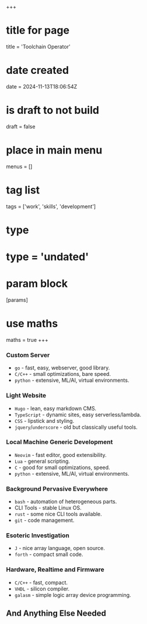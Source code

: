 +++
# title for page
title = 'Toolchain Operator'
# date created
date = 2024-11-13T18:06:54Z
# is draft to not build
draft = false
# place in main menu
menus = []
# tag list
tags = ['work', 'skills', 'development']
# type
# type = 'undated'
# param block
[params]
# use maths
maths = true
+++

### Custom Server

- `go` - fast, easy, webserver, good library.
- `C/C++` - small optimizations, bare speed.
- `python` - extensive, ML/AI, virtual environments.

### Light Website

- `Hugo` - lean, easy markdown CMS.
- `TypeScript` - dynamic sites, easy serverless/lambda.
- `CSS` - lipstick and styling.
- `jquery`/`underscore` - old but classically useful tools.

### Local Machine Generic Development

- `Neovim` - fast editor, good extensibility.
- `Lua` - general scripting.
- `C` - good for small optimizations, speed.
- `python` - extensive, ML/AI, virtual environments.

### Background Pervasive Everywhere

- `bash` - automation of heterogeneous parts.
- CLI Tools - stable Linux OS.
- `rust` - some nice CLI tools available.
- `git` - code management.

### Esoteric Investigation

- `J` - nice array language, open source.
- `forth` - compact small code.

### Hardware, Realtime and Firmware

- `C/C++` - fast, compact.
- `VHDL` - silicon compiler.
- `galasm` - simple logic array device programming.

## And Anything Else Needed
